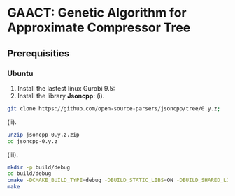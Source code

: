 # GAACT: Genetic Algorithm for Approximate Compressor Tree 
## Prerequisities
### Ubuntu
1. Install the lastest linux Gurobi 9.5:
2. Install the library **Jsoncpp**:
(i). 
```bash
git clone https://github.com/open-source-parsers/jsoncpp/tree/0.y.z;
```
(ii). 
```bash
unzip jsoncpp-0.y.z.zip
cd jsoncpp-0.y.z
```
(iii).
```bash
mkdir -p build/debug
cd build/debug
cmake -DCMAKE_BUILD_TYPE=debug -DBUILD_STATIC_LIBS=ON -DBUILD_SHARED_LIBS=ON -DARCHIVE_INSTALL_DIR=. -G "Unix Makefiles" ../..
make
```



